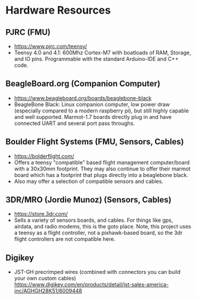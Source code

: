 # Hardware Resources

## PJRC (FMU)

* <https://www.pjrc.com/teensy/>
* Teensy 4.0 and 4.1: 600Mhz Cortex-M7 with boatloads of RAM, Storage, and IO
  pins. Programmable with the standard Arduino-IDE and C++ code.

## BeagleBoard.org (Companion Computer)

* <https://www.beagleboard.org/boards/beaglebone-black>
* BeagleBone Black: Linux companion computer, low power draw (especially
  compared to a modern raspberry pi), but still highly capable and well
  supported.  Marmot-1.7 boards directly plug in and have connected UART and
  several port pass throughs.

## Boulder Flight Systems (FMU, Sensors, Cables)

* <https://bolderflight.com/>
* Offers a teensy "compatible" based flight management computer/board with a
  30x30mm footprint.  They may also continue to offer their marmot board which
  has a footprint that plugs directly into a beaglebone black.
* Also may offer a selection of compatible sensors and cables.

## 3DR/MRO (Jordie Munoz) (Sensors, Cables)

* <https://store.3dr.com/>
* Sells a variety of sensors boards, and cables.  For things like
  gps, airdata, and radio modems, this is the goto place.  Note, this project
  uses a teensy as a flight controller, not a pixhawk-based board, so the 3dr
  flight controllers are not compatible here.

## Digikey

* JST-GH precrimped wires (combined with connectors you can build your own custom cables)
  <https://www.digikey.com/en/products/detail/jst-sales-america-inc/AGHGH28K51/6009448>
